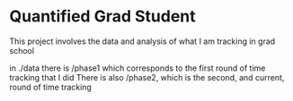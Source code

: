 # Quantified Grad Student

This project involves the data and analysis of what I am tracking in grad school

in ./data there is /phase1 which corresponds to the first round of time tracking that I did
There is also /phase2, which is the second, and current, round of time tracking


